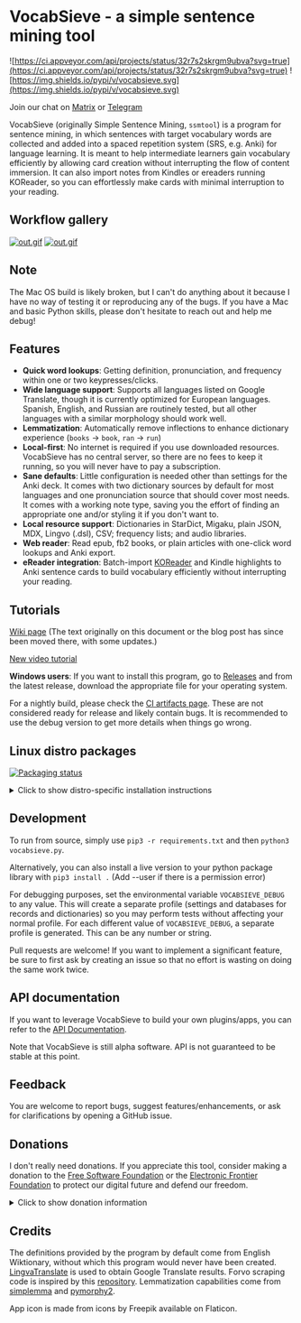 # VocabSieve - a simple sentence mining tool
![https://ci.appveyor.com/api/projects/status/32r7s2skrgm9ubva?svg=true](https://ci.appveyor.com/api/projects/status/32r7s2skrgm9ubva?svg=true)
![https://img.shields.io/pypi/v/vocabsieve.svg](https://img.shields.io/pypi/v/vocabsieve.svg)

Join our chat on [Matrix](https://webchat.kde.org/#/room/#flt:midov.pl) or [Telegram](https://t.me/fltchat)

VocabSieve (originally Simple Sentence Mining, `ssmtool`) is a program for sentence mining, in which sentences with target vocabulary words are collected and added into a spaced repetition system (SRS, e.g. Anki) for language learning. It is meant to help intermediate learners gain vocabulary efficiently by allowing card creation without interrupting the flow of content immersion. It can also import notes from Kindles or ereaders running KOReader, so you can effortlessly make cards with minimal interruption to your reading.

## Workflow gallery

[![out.gif](https://i.postimg.cc/vm7frv7p/out.gif)](https://postimg.cc/xkCXYM4R)
[![out.gif](https://i.postimg.cc/5yj3VjPB/out.gif)](https://postimg.cc/kR38NMPG)


## Note
The Mac OS build is likely broken, but I can't do anything about it because I have no way of testing it or reproducing any of the bugs. If you have a Mac and basic Python skills, please don't hesitate to reach out and help me debug!

## Features
- **Quick word lookups**: Getting definition, pronunciation, and frequency within one or two keypresses/clicks.
- **Wide language support**: Supports all languages listed on Google Translate, though it is currently optimized for European languages. Spanish, English, and Russian are routinely tested, but all other languages with a similar morphology should work well.
- **Lemmatization**: Automatically remove inflections to enhance dictionary experience (`books` -> `book`, `ran` -> `run`)
- **Local-first**: No internet is required if you use downloaded resources. VocabSieve has no central server, so there are no fees to keep it running, so you will never have to pay a subscription.
- **Sane defaults**: Little configuration is needed other than settings for the Anki deck. It comes with two dictionary sources by default for most languages and one pronunciation source that should cover most needs. It comes with a working note type, saving you the effort of finding an appropriate one and/or styling it if you don't want to.
- **Local resource support**: Dictionaries in StarDict, Migaku, plain JSON, MDX, Lingvo (.dsl), CSV; frequency lists; and audio libraries.
- **Web reader**: Read epub, fb2 books, or plain articles with one-click word lookups and Anki export.
- **eReader integration**: Batch-import [KOReader](https://github.com/koreader/koreader) and Kindle highlights to Anki sentence cards to build vocabulary efficiently without interrupting your reading.

## Tutorials
[Wiki page](https://wiki.freelanguagetools.org/vocabsieve_setup)
(The text originally on this document or the blog post has since been moved there, with some updates.)

[New video tutorial](https://www.youtube.com/watch?v=EHW-kBLmuHU)

**Windows users**: If you want to install this program, go to [Releases](https://github.com/FreeLanguageTools/vocabsieve/releases/) and from the latest release, download the appropriate file for your operating system. 

For a nightly build, please check the [CI artifacts page](https://ci.appveyor.com/project/1over137/vocabsieve/build/artifacts). These are not considered ready for release and likely contain bugs. It is recommended to use the debug version to get more details when things go wrong.


## Linux distro packages
[![Packaging status](https://repology.org/badge/vertical-allrepos/vocabsieve.svg)](https://repology.org/project/vocabsieve/versions)

<details>
  <summary>Click to show distro-specific installation instructions</summary>

### Gentoo

First, you need to add the ::guru overlay. Skip this section if you have already done so.
```
# eselect repository enable guru
# emaint -r guru sync
```
Install the package:
`# emerge -av app-misc/vocabsieve`

### Arch

Use your favorite AUR helper (or manually) to install the pacakge `vocabsieve`.

### Other distros

At this time, there are no packages for other distributions. If you are able to create packages for them, please tell me!

In the meantime, users should simply use `pip3` to install VocabSieve: `pip3 install --user vocabsieve`.

This should install an executable and a desktop icon and behave like any other GUI application you may have.
</details>
  
## Development
To run from source, simply use `pip3 -r requirements.txt` and then `python3 vocabsieve.py`.

Alternatively, you can also install a live version to your python package library with `pip3 install .` (Add --user if there is a permission error)

For debugging purposes, set the environmental variable `VOCABSIEVE_DEBUG` to any value. This will create a separate profile (settings and databases for records and dictionaries) so you may perform tests without affecting your normal profile. For each different value of `VOCABSIEVE_DEBUG`, a separate profile is generated. This can be any number or string.

Pull requests are welcome! If you want to implement a significant feature, be sure to first ask by creating an issue so that no effort is wasting on doing the same work twice.

## API documentation
If you want to leverage VocabSieve to build your own plugins/apps, you can refer to the [API Documentation](API.md).

Note that VocabSieve is still alpha software. API is not guaranteed to be stable at this point.

## Feedback
You are welcome to report bugs, suggest features/enhancements, or ask for clarifications by opening a GitHub issue.

## Donations
I don't really need donations. If you appreciate this tool, consider making a donation to the [Free Software Foundation](https://www.fsf.org/) or the [Electronic Frontier Foundation](https://www.eff.org/) to protect our digital future and defend our freedom.

<details><summary>Click to show donation information</summary>
Send me some Monero to support this work! If you can [prove](https://www.getmonero.org/resources/user-guides/prove-payment.html) a payment of more than 0.05 XMR, you can receive prioritized support and consideration for feature requests (still, no guarantees!).

XMR Address: `89AZiqM7LD66XE9s5G7iBu4CU3i6qUu2ieCq4g3JKacn7e1xKuwe2tvWApLFvhaMR47kwNzjC4B5VL3N32MCokE2U9tGXzX`

Monero is a private, censorship-resistant cryptocurrency. Transactions are anonymous and essentially impossible to track by authorities or third-party analytics companies.

[Learn more about Monero](https://www.getmonero.org/)

If you do not have any Monero, a good way to get it is through [ChangeNow](https://changenow.io/) or [SimpleSwap](https://simpleswap.io/).
</details>

## Credits
The definitions provided by the program by default come from English Wiktionary, without which this program would never have been created. [LingvaTranslate](https://github.com/thedaviddelta/lingva-translate) is used to obtain Google Translate results. Fоrvо scraping code is inspired by this [repository](https://github.com/Rascalov/Anki-Simple-Forvo-Audio). Lemmatization capabilities come from [simplemma](https://github.com/adbar/simplemma) and [pymorphy2](https://github.com/kmike/pymorphy2).

App icon is made from icons by Freepik available on Flaticon.
